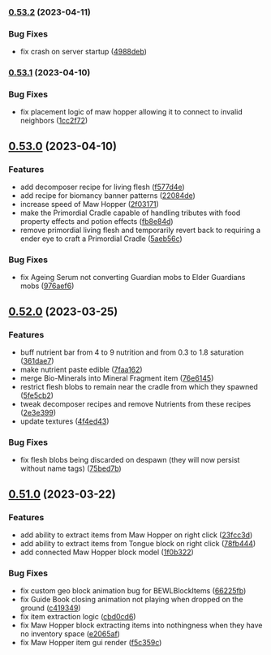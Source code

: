 ### [0.53.2](https://github.com/Elenterius/Biomancy/compare/1.19.2-v2.0.53.1...1.19.2-v2.0.53.2) (2023-04-11)


### Bug Fixes

* fix crash on server startup ([4988deb](https://github.com/Elenterius/Biomancy/commit/4988deb88a3e0ff90024ac2dd76ce3d24835c102))

### [0.53.1](https://github.com/Elenterius/Biomancy/compare/1.19.2-v2.0.53.0...1.19.2-v2.0.53.1) (2023-04-10)


### Bug Fixes

* fix placement logic of maw hopper allowing it to connect to invalid neighbors ([1cc2f72](https://github.com/Elenterius/Biomancy/commit/1cc2f72a5016d0925282140dfd3316856c961492))

## [0.53.0](https://github.com/Elenterius/Biomancy/compare/1.19.2-v2.0.52.0...1.19.2-v2.0.53.0) (2023-04-10)


### Features

* add decomposer recipe for living flesh ([f577d4e](https://github.com/Elenterius/Biomancy/commit/f577d4e1a68e434fa8bd1308fa8e15a509988577))
* add recipe for biomancy banner patterns ([22084de](https://github.com/Elenterius/Biomancy/commit/22084deb5c2fc17fdbb4360eba337686c69692e6))
* increase speed of Maw Hopper ([2f03171](https://github.com/Elenterius/Biomancy/commit/2f03171346140b53b04405db37180ac00db5afdb))
* make the Primordial Cradle capable of handling tributes with food property effects and potion effects ([fb8e84d](https://github.com/Elenterius/Biomancy/commit/fb8e84de28e4ec502bc715e3167b586ce1ee654c))
* remove primordial living flesh and temporarily revert back to requiring a ender eye to craft a Primordial Cradle ([5aeb56c](https://github.com/Elenterius/Biomancy/commit/5aeb56c66d62466c548bac655bef9f448c372291))


### Bug Fixes

* fix Ageing Serum not converting Guardian mobs to Elder Guardians mobs ([976aef6](https://github.com/Elenterius/Biomancy/commit/976aef6ccfc3c08e92144b7ae99d1eb61a429047))

## [0.52.0](https://github.com/Elenterius/Biomancy/compare/1.19.2-v2.0.51.0...1.19.2-v2.0.52.0) (2023-03-25)


### Features

* buff nutrient bar from 4 to 9 nutrition and from 0.3 to 1.8 saturation ([361dae7](https://github.com/Elenterius/Biomancy/commit/361dae79231b22165c0432e350fc8d9c749a935e))
* make nutrient paste edible ([7faa162](https://github.com/Elenterius/Biomancy/commit/7faa162e837b5b5649b4b570831a471686ba47a8))
* merge Bio-Minerals into Mineral Fragment item ([76e6145](https://github.com/Elenterius/Biomancy/commit/76e614582700712c272b7f7b5d20377b6af9d39d))
* restrict flesh blobs to remain near the cradle from which they spawned ([5fe5cb2](https://github.com/Elenterius/Biomancy/commit/5fe5cb25be9ae3a27186f33cd1699c4b8e680c07))
* tweak decomposer recipes and remove Nutrients from these recipes ([2e3e399](https://github.com/Elenterius/Biomancy/commit/2e3e3997d219958bc904e1837f1dcebb3a0d6f6e))
* update textures ([4f4ed43](https://github.com/Elenterius/Biomancy/commit/4f4ed437f4d56ca2519de7f3ec21978f4f4b5b55))


### Bug Fixes

* fix flesh blobs being discarded on despawn (they will now persist without name tags) ([75bed7b](https://github.com/Elenterius/Biomancy/commit/75bed7ba35a20a48999fa38f09129142072c5533))

## [0.51.0](https://github.com/Elenterius/Biomancy/compare/1.19.2-v2.0.50.0...1.19.2-v2.0.51.0) (2023-03-22)


### Features

* add ability to extract items from Maw Hopper on right click ([23fcc3d](https://github.com/Elenterius/Biomancy/commit/23fcc3d7ca39141f6ebeb6245aabb19215054e02))
* add ability to extract items from Tongue block on right click ([78fb444](https://github.com/Elenterius/Biomancy/commit/78fb444511d1132e17a8545db76779a75e04b6cd))
* add connected Maw Hopper block model ([1f0b322](https://github.com/Elenterius/Biomancy/commit/1f0b3223e4c9d1379b66fd60cf70690f5de024f2))


### Bug Fixes

* fix custom geo block animation bug for BEWLBlockItems ([66225fb](https://github.com/Elenterius/Biomancy/commit/66225fb0f3065e25bc4f5e88705527c4523390ef))
* fix Guide Book closing animation not playing when dropped on the ground ([c419349](https://github.com/Elenterius/Biomancy/commit/c419349fff644b29390cbeb7c598f939491c9fc3))
* fix item extraction logic ([cbd0cd6](https://github.com/Elenterius/Biomancy/commit/cbd0cd64fd84e9da0c0b6daece1aa4e9d0318264))
* fix Maw Hopper block extracting items into nothingness when they have no inventory space ([e2065af](https://github.com/Elenterius/Biomancy/commit/e2065af8743f92bee1d48838f6c9bb08e0cb9fd5))
* fix Maw Hopper item gui render ([f5c359c](https://github.com/Elenterius/Biomancy/commit/f5c359c3cf49cdd85873b6a8aaea1ef38440e49d))

